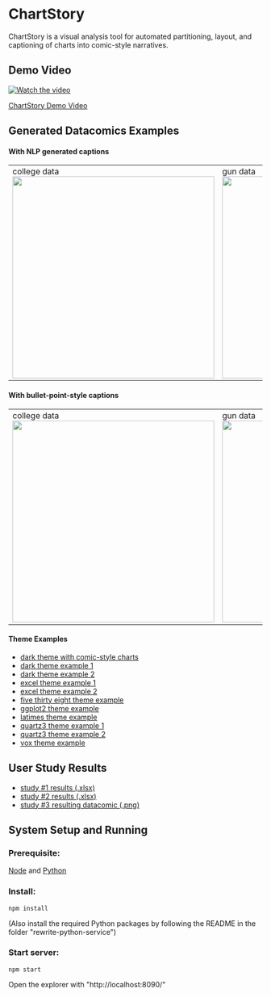 # ChartStory
ChartStory is a visual analysis tool for automated partitioning, layout, and captioning of charts into comic-style narratives.

## Demo Video

[![Watch the video](http://i3.ytimg.com/vi/PC4kmXKE4NQ/hqdefault.jpg)](https://youtu.be/PC4kmXKE4NQ)

[ChartStory Demo Video](https://youtu.be/PC4kmXKE4NQ)

## Generated Datacomics Examples

#### With NLP generated captions
 <table>
 <tr>
  <td>
   college data <br/>
   <img src='https://github.com/thomasxu2009/ChartStory/blob/master/generated%20datacomics/college%20NLP.png' height='400px'></img>
  </td>
  <td>
   gun data<br/>
   <img src='https://github.com/thomasxu2009/ChartStory/blob/master/generated%20datacomics/guns%20NLP.png' height='400px'></img>
  </td>
  <td>
   luma data (used in the scenario)<br/>
   <img src='https://github.com/thomasxu2009/ChartStory/blob/master/generated%20datacomics/scenario.png' height='400px'></img>
  </td>
 </tr>
</table>
 
#### With bullet-point-style captions
<table>
 <tr>
  <td>
   college data <br/>
   <img src='https://github.com/thomasxu2009/ChartStory/blob/master/generated%20datacomics/college%20bullets.png' height='400px'></img>
  </td>
  <td>
   gun data<br/>
   <img src='https://github.com/thomasxu2009/ChartStory/blob/master/generated%20datacomics/guns%20bullets.png' height='400px'></img>
  </td>
 </tr>
</table>



#### Theme Examples

 - [dark theme with comic-style charts](https://github.com/thomasxu2009/ChartStory/blob/master/generated%20datacomics/theme%20examples/dark%20comic%20fonts.png)
 - [dark theme example 1](https://github.com/thomasxu2009/ChartStory/blob/master/generated%20datacomics/theme%20examples/dark.png)
 - [dark theme example 2](https://github.com/thomasxu2009/ChartStory/blob/master/generated%20datacomics/theme%20examples/dark2.png)
 - [excel theme example 1](https://github.com/thomasxu2009/ChartStory/blob/master/generated%20datacomics/theme%20examples/excel.png)
 - [excel theme example 2](https://github.com/thomasxu2009/ChartStory/blob/master/generated%20datacomics/theme%20examples/excel-2.png)
 - [five thirty eight theme example](https://github.com/thomasxu2009/ChartStory/blob/master/generated%20datacomics/theme%20examples/five%20thirty%20eight.png)
 - [ggplot2 theme example](https://github.com/thomasxu2009/ChartStory/blob/master/generated%20datacomics/theme%20examples/ggplot2.png)
 - [latimes theme example](https://github.com/thomasxu2009/ChartStory/blob/master/generated%20datacomics/theme%20examples/latimes.png)
 - [quartz3 theme example 1](https://github.com/thomasxu2009/ChartStory/blob/master/generated%20datacomics/theme%20examples/quartz3.png)
 - [quartz3 theme example 2](https://github.com/thomasxu2009/ChartStory/blob/master/generated%20datacomics/theme%20examples/quartz3-2.png)
 - [vox theme example](https://github.com/thomasxu2009/ChartStory/blob/master/generated%20datacomics/theme%20examples/vox.png)

## User Study Results

 - [study #1 results (.xlsx)](https://github.com/thomasxu2009/ChartStory/blob/master/user%20study%20results/study1%20results.xlsx)
 - [study #2 results (.xlsx)](https://github.com/thomasxu2009/ChartStory/blob/master/user%20study%20results/study2%20results.xlsx)
 - [study #3 resulting datacomic (.png)](https://github.com/thomasxu2009/ChartStory/blob/master/user%20study%20results/study3%20datacomic.png)

## System Setup and Running

### Prerequisite:

[Node](https://nodejs.org/) and [Python](https://www.python.org/)

### Install: 

    npm install

(Also install the required Python packages by following the README in the folder "rewrite-python-service")

### Start server: 

    npm start

Open the explorer with "http://localhost:8090/"

